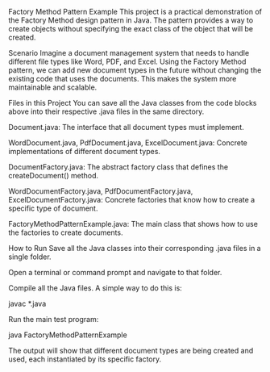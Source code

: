 Factory Method Pattern Example
This project is a practical demonstration of the Factory Method design pattern in Java. The pattern provides a way to create objects without specifying the exact class of the object that will be created.

Scenario
Imagine a document management system that needs to handle different file types like Word, PDF, and Excel. Using the Factory Method pattern, we can add new document types in the future without changing the existing code that uses the documents. This makes the system more maintainable and scalable.

Files in this Project
You can save all the Java classes from the code blocks above into their respective .java files in the same directory.

Document.java: The interface that all document types must implement.

WordDocument.java, PdfDocument.java, ExcelDocument.java: Concrete implementations of different document types.

DocumentFactory.java: The abstract factory class that defines the createDocument() method.

WordDocumentFactory.java, PdfDocumentFactory.java, ExcelDocumentFactory.java: Concrete factories that know how to create a specific type of document.

FactoryMethodPatternExample.java: The main class that shows how to use the factories to create documents.

How to Run
Save all the Java classes into their corresponding .java files in a single folder.

Open a terminal or command prompt and navigate to that folder.

Compile all the Java files. A simple way to do this is:

javac *.java

Run the main test program:

java FactoryMethodPatternExample

The output will show that different document types are being created and used, each instantiated by its specific factory.